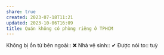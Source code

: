 ```yaml
---
share: true
created: 2023-07-18T11:21
updated: 2023-10-06T16:09
title: Quán không có phòng riêng ở TPHCM
---
```


Không bị ồn từ bên ngoài:: ❌
Nhà vệ sinh:: ✔
Được nói to:: tuỳ


